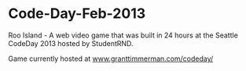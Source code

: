 Code-Day-Feb-2013
=================

Roo Island - A web video game that was built in 24 hours at the Seattle CodeDay 2013 hosted by StudentRND.

Game currently hosted at www.granttimmerman.com/codeday/